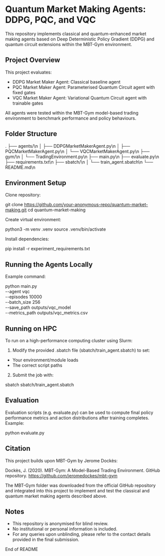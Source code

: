 # Quantum Market Making Agents: DDPG, PQC, and VQC

This repository implements classical and quantum-enhanced market making agents based on Deep Deterministic Policy Gradient (DDPG) and quantum circuit extensions within the MBT-Gym environment.

## Project Overview

This project evaluates:

- DDPG Market Maker Agent: Classical baseline agent
- PQC Market Maker Agent: Parameterised Quantum Circuit agent with fixed gates
- VQC Market Maker Agent: Variational Quantum Circuit agent with trainable gates

All agents were tested within the MBT-Gym model-based trading environment to benchmark performance and policy behaviours.

## Folder Structure

.
├── agents/\n
│   ├── DDPGMarketMakerAgent.py\n
│   ├── PQCMarketMakerAgent.py\n
│   └── VQCMarketMakerAgent.py\n
├── gym/\n
│   └── TradingEnvironment.py\n
├── main.py\n
├── evaluate.py\n
├── requirements.txt\n
├── sbatch/\n
│   └── train_agent.sbatch\n
└── README.md\n

## Environment Setup

Clone repository:

git clone https://github.com/your-anonymous-repo/quantum-market-making.git
cd quantum-market-making

Create virtual environment:

python3 -m venv .venv
source .venv/bin/activate

Install dependencies:

pip install -r experiment_requirements.txt

## Running the Agents Locally

Example command:

python main.py \
    --agent vqc \
    --episodes 10000 \
    --batch_size 256 \
    --save_path outputs/vqc_model \
    --metrics_path outputs/vqc_metrics.csv

## Running on HPC

To run on a high-performance computing cluster using Slurm:

1. Modify the provided .sbatch file (sbatch/train_agent.sbatch) to set:

- Your environment/module loads
- The correct script paths

2. Submit the job with:

sbatch sbatch/train_agent.sbatch

## Evaluation

Evaluation scripts (e.g. evaluate.py) can be used to compute final policy performance metrics and action distributions after training completes. Example:

python evaluate.py

## Citation

This project builds upon MBT-Gym by Jerome Dockès:

Dockès, J. (2020). MBT-Gym: A Model-Based Trading Environment. GitHub repository. https://github.com/jeromedockes/mbt-gym

The MBT-Gym folder was downloaded from the official GitHub repository and integrated into this project to implement and test the classical and quantum market making agents described above.

## Notes

- This repository is anonymised for blind review.
- No institutional or personal information is included.
- For any queries upon unblinding, please refer to the contact details provided in the final submission.

End of README

